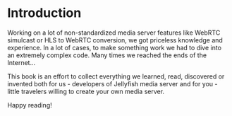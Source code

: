 # Introduction

Working on a lot of non-standardized media server features like WebRTC simulcast or HLS to WebRTC conversion, 
we got priceless knowledge and experience.
In a lot of cases, to make something work we had to dive into an extremely complex code.
Many times we reached the ends of the Internet...

This book is an effort to collect everything we learned, read, discovered or invented both for us - developers of Jellyfish media server and for you - little travelers willing to create your own media server.

Happy reading!